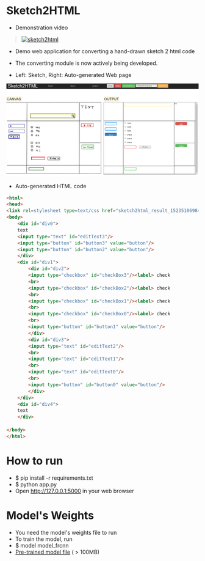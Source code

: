 # Sketch2HTML
* Demonstration video
>[![sketch2html](http://img.youtube.com/vi/uLR1RNqJ1Mw/0.jpg)](https://youtu.be/At2FMvgjaSc) 

* Demo web application for converting a hand-drawn sketch 2 html code
* The converting module is now actively being developed.

* Left: Sketch, Right: Auto-generated Web page
 
![](demo.jpg)

* Auto-generated HTML code

```html
<html>
<head>
<link rel=stylesheet type=text/css href="sketch2html_result_1523510698424.css" /></head>
<body>
	<div id="div0">
	text
	<input type="text" id="editText3"/>
	<input type="button" id="button3" value="button"/>
	<input type="button" id="button2" value="button"/>
	</div>
	<div id="div1">
		<div id="div2">
		<input type="checkbox" id="checkBox3"/><label> check
		<br>
		<input type="checkbox" id="checkBox2"/><label> check
		<br>
		<input type="checkbox" id="checkBox1"/><label> check
		<br>
		<input type="checkbox" id="checkBox0"/><label> check
		<br>
		<input type="button" id="button1" value="button"/>
		</div>
		<div id="div3">
		<input type="text" id="editText2"/>
		<br>
		<input type="text" id="editText1"/>
		<br>
		<input type="text" id="editText0"/>
		<br>
		<input type="button" id="button0" value="button"/>
		</div>
	</div>
	<div id="div4">
	text
	</div>

</body>
</html>
```

# How to run
* $ pip install -r requirements.txt
* $ python app.py
* Open http://127.0.0.1:5000 in your web browser

# Model's Weights
* You need the model's weights file to run
* To train the model, run
* $ model model_frcnn
* [Pre-trained model file](https://drive.google.com/open?id=1aP4nfyW7Xu_XAVJn_JsT6Hpzp9zFTUt4) ( > 100MB)


